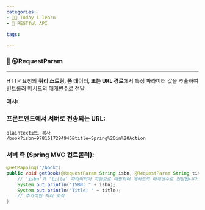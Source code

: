 ```yaml
---
categories:
- 👩‍💻 Today I learn
- 📡 RESTful API
  
tags:

---
```

### 📌 @RequestParam

---

HTTP 요청의 **쿼리 스트링, 폼 데이터, 또는 URL 경로**에서 특정 파라미터 값을 추출하여 컨트롤러 메서드의 매개변수로 전달

**예시:**

### 프론트엔드에서 서버로 전송되는 URL:

```
plaintext코드 복사
/book?isbn=9781617294945&title=Spring%20in%20Action
```

### 서버 측 (Spring MVC 컨트롤러):

```java
@GetMapping("/book")
public void getBook(@RequestParam String isbn, @RequestParam String title) {
    // 'isbn'과 'title' 파라미터가 자동으로 매핑되어 메서드의 매개변수로 전달됩니다.
    System.out.println("ISBN: " + isbn);
    System.out.println("Title: " + title);
    // 추가적인 처리 로직
}
```